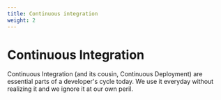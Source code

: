 ```yaml
---
title: Continuous integration
weight: 2
---
```


# Continuous Integration

Continuous Integration (and its cousin, Continuous Deployment) are essential parts of a developer's cycle today. We use it everyday without realizing it and we ignore it at our own peril.
